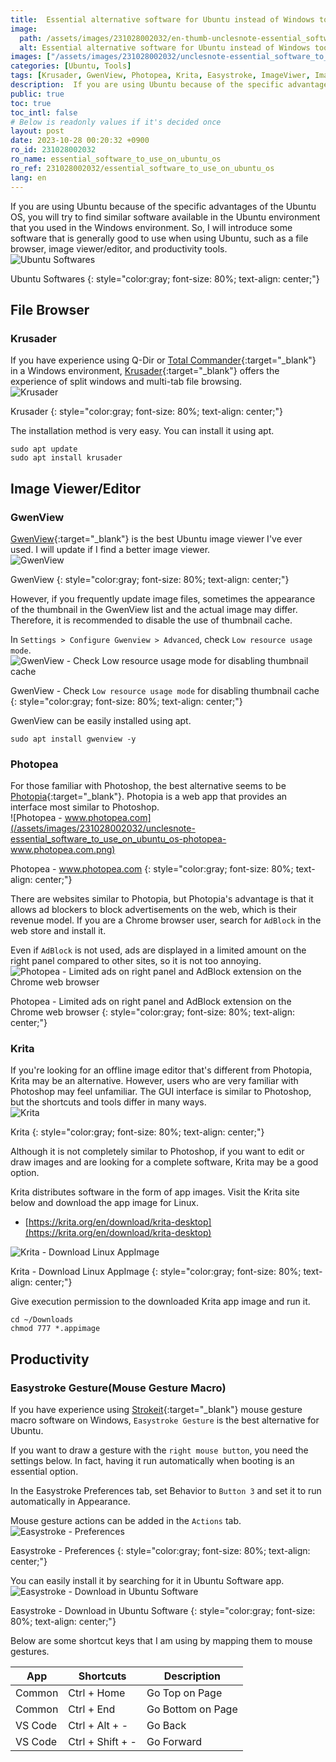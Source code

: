 ```yaml
---
title:  Essential alternative software for Ubuntu instead of Windows tools
image:
  path: /assets/images/231028002032/en-thumb-unclesnote-essential_software_to_use_on_ubuntu_os.png
  alt: Essential alternative software for Ubuntu instead of Windows tools
images: ["/assets/images/231028002032/unclesnote-essential_software_to_use_on_ubuntu_os-ubuntu_softwares.svg", "/assets/images/231028002032/unclesnote-essential_software_to_use_on_ubuntu_os-krusader.png", "/assets/images/231028002032/unclesnote-essential_software_to_use_on_ubuntu_os-gwenview.png", "/assets/images/231028002032/unclesnote-essential_software_to_use_on_ubuntu_os-gwenview-check_low_resource_usage_mode_for_disabling_thumbnail_cache.png", "/assets/images/231028002032/unclesnote-essential_software_to_use_on_ubuntu_os-photopea-www.photopea.com.png", "/assets/images/231028002032/unclesnote-essential_software_to_use_on_ubuntu_os-photopea-limited_ads_on_right_panel_and_adblock_extension_on_the_chrome_web_browser.png", "/assets/images/231028002032/unclesnote-essential_software_to_use_on_ubuntu_os-krita.png", "/assets/images/231028002032/unclesnote-essential_software_to_use_on_ubuntu_os-krita-download_linux_appimage.png", "/assets/images/231028002032/unclesnote-essential_software_to_use_on_ubuntu_os-easystroke-preferences.png", "/assets/images/231028002032/unclesnote-essential_software_to_use_on_ubuntu_os-easystroke-download_in_ubuntu_software.png"]
categories: [Ubuntu, Tools]
tags: [Krusader, GwenView, Photopea, Krita, Easystroke, ImageViwer, ImageEditor, FileBrowser, MouseMacro, Ubuntu, Tools]
description:  If you are using Ubuntu because of the specific advantages of the Ubuntu OS, you will try to find similar software available in the Ubuntu environment that you
public: true
toc: true
toc_intl: false
# Below is readonly values if it's decided once
layout: post
date: 2023-10-28 00:20:32 +0900
ro_id: 231028002032
ro_name: essential_software_to_use_on_ubuntu_os
ro_ref: 231028002032/essential_software_to_use_on_ubuntu_os
lang: en
---
```

If you are using Ubuntu because of the specific advantages of the Ubuntu OS, you will try to find similar software available in the Ubuntu environment that you used in the Windows environment. So, I will introduce some software that is generally good to use when using Ubuntu, such as a file browser, image viewer/editor, and productivity tools.  
![Ubuntu Softwares](/assets/images/231028002032/unclesnote-essential_software_to_use_on_ubuntu_os-ubuntu_softwares.svg)  

Ubuntu Softwares
{: style="color:gray; font-size: 80%; text-align: center;"}

## File Browser
### Krusader
If you have experience using Q-Dir or [Total Commander](https://www.ghisler.com/download.htm){:target="_blank"} in a Windows environment, [Krusader](https://krusader.org){:target="_blank"} offers the experience of split windows and multi-tab file browsing.  
![Krusader](/assets/images/231028002032/unclesnote-essential_software_to_use_on_ubuntu_os-krusader.png)  

Krusader
{: style="color:gray; font-size: 80%; text-align: center;"}

The installation method is very easy. You can install it using apt.  

```shell
sudo apt update
sudo apt install krusader
```
## Image Viewer/Editor
### GwenView
[GwenView](https://github.com/KDE/gwenview){:target="_blank"} is the best Ubuntu image viewer I've ever used. I will update if I find a better image viewer.  
![GwenView](/assets/images/231028002032/unclesnote-essential_software_to_use_on_ubuntu_os-gwenview.png)  

GwenView
{: style="color:gray; font-size: 80%; text-align: center;"}

However, if you frequently update image files, sometimes the appearance of the thumbnail in the GwenView list and the actual image may differ. Therefore, it is recommended to disable the use of thumbnail cache.  

In `Settings > Configure Gwenview > Advanced`, check `Low resource usage mode`.  
![GwenView - Check `Low resource usage mode` for disabling thumbnail cache](/assets/images/231028002032/unclesnote-essential_software_to_use_on_ubuntu_os-gwenview-check_low_resource_usage_mode_for_disabling_thumbnail_cache.png)  

GwenView - Check `Low resource usage mode` for disabling thumbnail cache
{: style="color:gray; font-size: 80%; text-align: center;"}

GwenView can be easily installed using apt.  

```shell
sudo apt install gwenview -y
```
### Photopea
For those familiar with Photoshop, the best alternative seems to be [Photopia](https://www.photopea.com){:target="_blank"}. Photopia is a web app that provides an interface most similar to Photoshop.  
![Photopea - www.photopea.com](/assets/images/231028002032/unclesnote-essential_software_to_use_on_ubuntu_os-photopea-www.photopea.com.png)  

Photopea - www.photopea.com
{: style="color:gray; font-size: 80%; text-align: center;"}

There are websites similar to Photopia, but Photopia's advantage is that it allows ad blockers to block advertisements on the web, which is their revenue model. If you are a Chrome browser user, search for `AdBlock` in the web store and install it.  

Even if `AdBlock` is not used, ads are displayed in a limited amount on the right panel compared to other sites, so it is not too annoying.  
![Photopea - Limited ads on right panel and AdBlock extension on the Chrome web browser](/assets/images/231028002032/unclesnote-essential_software_to_use_on_ubuntu_os-photopea-limited_ads_on_right_panel_and_adblock_extension_on_the_chrome_web_browser.png)  

Photopea - Limited ads on right panel and AdBlock extension on the Chrome web browser
{: style="color:gray; font-size: 80%; text-align: center;"}

### Krita
If you're looking for an offline image editor that's different from Photopia, Krita may be an alternative. However, users who are very familiar with Photoshop may feel unfamiliar. The GUI interface is similar to Photoshop, but the shortcuts and tools differ in many ways.  
![Krita](/assets/images/231028002032/unclesnote-essential_software_to_use_on_ubuntu_os-krita.png)  

Krita
{: style="color:gray; font-size: 80%; text-align: center;"}

Although it is not completely similar to Photoshop, if you want to edit or draw images and are looking for a complete software, Krita may be a good option.  

Krita distributes software in the form of app images. Visit the Krita site below and download the app image for Linux.  
- [https://krita.org/en/download/krita-desktop](https://krita.org/en/download/krita-desktop)

![Krita - Download Linux AppImage](/assets/images/231028002032/unclesnote-essential_software_to_use_on_ubuntu_os-krita-download_linux_appimage.png)  

Krita - Download Linux AppImage
{: style="color:gray; font-size: 80%; text-align: center;"}

Give execution permission to the downloaded Krita app image and run it.  

```shell
cd ~/Downloads
chmod 777 *.appimage
```
## Productivity
### Easystroke Gesture(Mouse Gesture Macro)
If you have experience using [Strokeit](https://www.tcbmi.com/strokeit){:target="_blank"} mouse gesture macro software on Windows, `Easystroke Gesture` is the best alternative for Ubuntu.  

If you want to draw a gesture with the `right mouse button`, you need the settings below. In fact, having it run automatically when booting is an essential option.  

In the Easystroke Preferences tab, set Behavior to `Button 3` and set it to run automatically in Appearance.  

Mouse gesture actions can be added in the `Actions` tab.  
![Easystroke - Preferences](/assets/images/231028002032/unclesnote-essential_software_to_use_on_ubuntu_os-easystroke-preferences.png)  

Easystroke - Preferences
{: style="color:gray; font-size: 80%; text-align: center;"}

You can easily install it by searching for it in Ubuntu Software app.  
![Easystroke - Download in Ubuntu Software](/assets/images/231028002032/unclesnote-essential_software_to_use_on_ubuntu_os-easystroke-download_in_ubuntu_software.png)  

Easystroke - Download in Ubuntu Software
{: style="color:gray; font-size: 80%; text-align: center;"}

Below are some shortcut keys that I am using by mapping them to mouse gestures.  

| App     | Shortcuts        | Description       |
| ------- | ---------------- | ----------------- |
| Common  | Ctrl + Home      | Go Top on Page    |
| Common  | Ctrl + End       | Go Bottom on Page |
| VS Code | Ctrl + Alt + -   | Go Back           |
| VS Code | Ctrl + Shift + - | Go Forward        |

